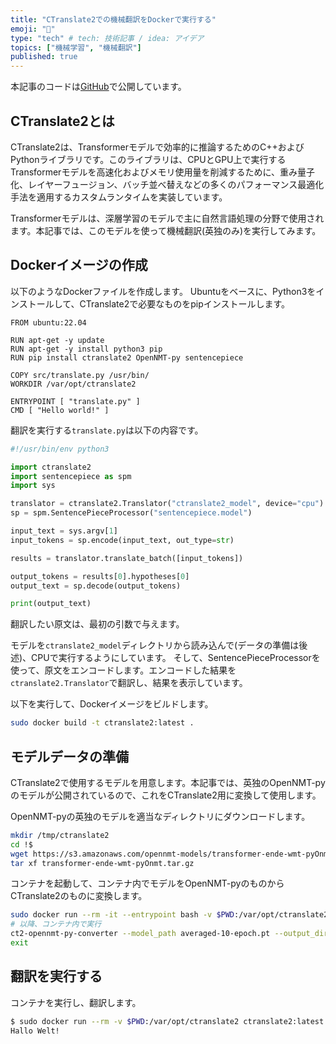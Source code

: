 ```yaml
---
title: "CTranslate2での機械翻訳をDockerで実行する"
emoji: "👏"
type: "tech" # tech: 技術記事 / idea: アイデア
topics: ["機械学習", "機械翻訳"]
published: true
---
```


本記事のコードは[GitHub](https://github.com/horie-t/experiment/tree/master/ctranslate2_docker)で公開しています。

## CTranslate2とは

CTranslate2は、Transformerモデルで効率的に推論するためのC++およびPythonライブラリです。このライブラリは、CPUとGPU上で実行するTransformerモデルを高速化およびメモリ使用量を削減するために、重み量子化、レイヤーフュージョン、バッチ並べ替えなどの多くのパフォーマンス最適化手法を適用するカスタムランタイムを実装しています。

Transformerモデルは、深層学習のモデルで主に自然言語処理の分野で使用されます。本記事では、このモデルを使って機械翻訳(英独のみ)を実行してみます。

## Dockerイメージの作成

以下のようなDockerファイルを作成します。
Ubuntuをベースに、Python3をインストールして、CTranslate2で必要なものをpipインストールします。

```docker
FROM ubuntu:22.04

RUN apt-get -y update
RUN apt-get -y install python3 pip
RUN pip install ctranslate2 OpenNMT-py sentencepiece

COPY src/translate.py /usr/bin/
WORKDIR /var/opt/ctranslate2

ENTRYPOINT [ "translate.py" ]
CMD [ "Hello world!" ]
```

翻訳を実行する`translate.py`は以下の内容です。

```python:src/translate.py
#!/usr/bin/env python3

import ctranslate2
import sentencepiece as spm
import sys

translator = ctranslate2.Translator("ctranslate2_model", device="cpu")
sp = spm.SentencePieceProcessor("sentencepiece.model")

input_text = sys.argv[1]
input_tokens = sp.encode(input_text, out_type=str)

results = translator.translate_batch([input_tokens])

output_tokens = results[0].hypotheses[0]
output_text = sp.decode(output_tokens)

print(output_text)
```

翻訳したい原文は、最初の引数で与えます。

モデルを`ctranslate2_model`ディレクトリから読み込んで(データの準備は後述)、CPUで実行するようにしています。
そして、SentencePieceProcessorを使って、原文をエンコードします。エンコードした結果を`ctranslate2.Translator`で翻訳し、結果を表示しています。

以下を実行して、Dockerイメージをビルドします。

```bash
sudo docker build -t ctranslate2:latest .
```

## モデルデータの準備

CTranslate2で使用するモデルを用意します。本記事では、英独のOpenNMT-pyのモデルが公開されているので、これをCTranslate2用に変換して使用します。

OpenNMT-pyの英独のモデルを適当なディレクトリにダウンロードします。

```bash
mkdir /tmp/ctranslate2
cd !$
wget https://s3.amazonaws.com/opennmt-models/transformer-ende-wmt-pyOnmt.tar.gz
tar xf transformer-ende-wmt-pyOnmt.tar.gz
```

コンテナを起動して、コンテナ内でモデルをOpenNMT-pyのものからCTranslate2のものに変換します。

```bash
sudo docker run --rm -it --entrypoint bash -v $PWD:/var/opt/ctranslate2 ctranslate2:latest
# 以降、コンテナ内で実行
ct2-opennmt-py-converter --model_path averaged-10-epoch.pt --output_dir ctranslate2_model
exit
```

## 翻訳を実行する

コンテナを実行し、翻訳します。

```bash
$ sudo docker run --rm -v $PWD:/var/opt/ctranslate2 ctranslate2:latest 'Hello world!'
Hallo Welt!
```
